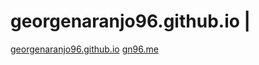 # georgenaranjo96.github.io | 
[georgenaranjo96.github.io](georgenaranjo96.github.io)
[gn96.me](gn96.me)
